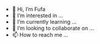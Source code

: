 - 👋 Hi, I’m Fufa
- 👀 I’m interested in ...
- 🌱 I’m currently learning ...
- 💞️ I’m looking to collaborate on ...
- 📫 How to reach me ...

<!---
aastuu/aastuu is a ✨ special ✨ repository because its `README.md` (this file) appears on your GitHub profile.
You can click the Preview link to take a look at your changes.
--->
